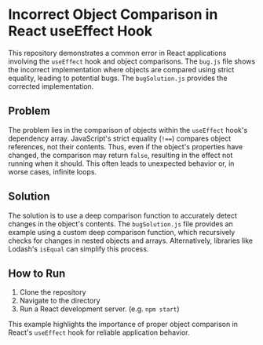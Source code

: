 # Incorrect Object Comparison in React useEffect Hook

This repository demonstrates a common error in React applications involving the `useEffect` hook and object comparisons.  The `bug.js` file shows the incorrect implementation where objects are compared using strict equality, leading to potential bugs. The `bugSolution.js` provides the corrected implementation.

## Problem

The problem lies in the comparison of objects within the `useEffect` hook's dependency array.  JavaScript's strict equality (`!==`) compares object references, not their contents. Thus, even if the object's properties have changed, the comparison may return `false`, resulting in the effect not running when it should. This often leads to unexpected behavior or, in worse cases, infinite loops.

## Solution

The solution is to use a deep comparison function to accurately detect changes in the object's contents.  The `bugSolution.js` file provides an example using a custom deep comparison function, which recursively checks for changes in nested objects and arrays.  Alternatively, libraries like Lodash's `isEqual` can simplify this process.

## How to Run

1. Clone the repository
2. Navigate to the directory
3. Run a React development server. (e.g. `npm start`)

This example highlights the importance of proper object comparison in React's `useEffect` hook for reliable application behavior.